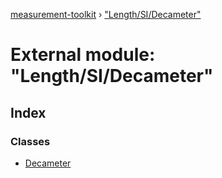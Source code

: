[measurement-toolkit](../README.md) › ["Length/SI/Decameter"](_length_si_decameter_.md)

# External module: "Length/SI/Decameter"

## Index

### Classes

* [Decameter](../classes/_length_si_decameter_.decameter.md)
